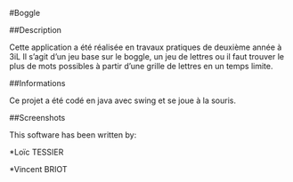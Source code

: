 #Boggle

##Description

Cette application a été réalisée en travaux pratiques de deuxième année à 3iL
Il s’agit d’un jeu base sur le boggle, un jeu de lettres ou il faut trouver le plus de mots possibles à partir d’une grille de lettres en un temps limite. 

##Informations

Ce projet a été codé en java avec swing et se joue à la souris.

##Screenshots


This software has been written by:

*Loïc TESSIER 

*Vincent BRIOT
